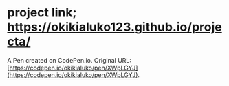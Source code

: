 # project link; https://okikialuko123.github.io/projecta/
A Pen created on CodePen.io. Original URL: [https://codepen.io/okikialuko/pen/XWpLGYJ](https://codepen.io/okikialuko/pen/XWpLGYJ).



